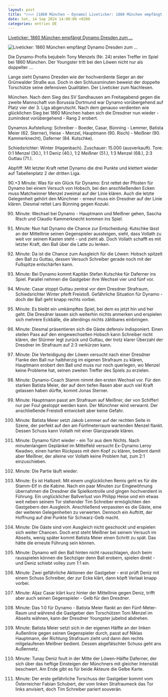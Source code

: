 ```yaml
---
layout: post
title: "🔥🔥🔥 [1860 München – Dynamo] Liveticker: 1860 München empfängt Dynamo Dresden zum ..."
date: Sat, 14 Sep 2024 14:00:00 +0200
categories: entries DE
---
```

[Liveticker: 1860 München empfängt Dynamo Dresden zum ...](https://www.saechsische.de/sport/fussball/bundesliga-news/dritte-liga/liveticker-1860-muenchen-dynamo-dresden-3-liga-verspaetung-anpfiff-6044511.html)

![Liveticker: 1860 München empfängt Dynamo Dresden zum ...](https://image.saechsische.de/1200x675/x/f/xfqqqzmwsuyt6pip9mxw7leug1ik7cnj.jpg)

Die Dynamo-Profis bejubeln Tony Menzels (Nr. 24) ersten Treffer im Spiel bei 1860 München. Der Youngster tritt bei den Löwen nicht nur als doppelter ...

Lange sieht Dynamo Dresden wie der hochverdiente Sieger an der Grünwalder Straße aus. Doch in den Schlussminuten beweist der doppelte Torschütze seine defensiven Qualitäten. Der Liveticker zum Nachlesen.

München. Nach dem Sieg des SV Sandhausen am Freitagabend gegen die zweite Mannschaft von Borussia Dortmund war Dynamo vorübergehend auf Platz vier der 3. Liga abgerutscht. Nach dem genauso verdienten wie glücklichen Sieg bei 1860 München haben sich die Dresdner nun wieder - zumindest vorübergehend - Rang 2 erobert.

Dynamos Aufstellung: Schreiber - Boeder, Casar, Bünning - Lemmer, Batista Meier (62. Sterner), Heise - Menzel, Hauptmann (90. Risch) - Meißner (90. Kammerknecht), Daferner (84. Kutschke).



Schiedsrichter: Winter (Hagenbach). Zuschauer: 15.000 (ausverkauft). Tore: 0:1 Menzel (30.), 1:1 Deniz (40.), 1:2 Meißner (51.), 1:3 Menzel (68.), 2:3 Guttau (71.).

Abpfiff: Mit letzter Kraft rettet Dynamo die drei Punkte und klettert wieder auf Tabellenplatz 2 der dritten Liga.

90.+3 Minute: Was für ein Glück für Dynamo: Erst rettet der Pfosten für Dynamo bei einem Versuch von Hobsch, bei den anschließenden Ecken muss Matchwinner Menzel zweimal auf der Linie klären. Auch die letzte Gelegenheit gehört den Münchner - erneut muss ein Dresdner auf der Linie klären. Diesmal rettet Lars Bünning gegen Kozuki.

90. Minute: Wechsel bei Dynamo - Hauptmann und Meißner gehen, Sascha Risch und Claudio Kammerknecht kommen ins Spiel.

88. Minute: Nun hat Dynamo die Chance zur Entscheidung: Kutschke lässt an der Mittellinie seinen Gegenspieler aussteigen, sieht, dass Vollath zu weit vor seinem Kasten steht - und zieht ab. Doch Vollath schafft es mit letzter Kraft, den Ball über die Latte zu lenken.

86. Minute: Da ist die Chance zum Ausgleich für die Löwen: Hobsch spitzelt den Ball zu Guttau, dessen Versuch Schreiber gerade noch mit der Fußspitze entschärfen kann.

84. Minute: Bei Dynamo kommt Kapitän Stefan Kutschke für Daferner ins Spiel. Parallel nehmen die Gastgeber ihre Wechsel vier und fünf vor.

81. Minute: Casar stoppt Guttau zentral vor dem Dresdner Strafraum, Schiedsrichter Winter pfeift Freistoß. Gefährliche Situation für Dynamo - doch der Ball geht knapp rechts vorbei.

75. Minute: Es bleibt ein umkämpftes Spiel, bei dem es jetzt hin und her geht. Die Dresdner lassen sich weiterhin nichts anmerken und erspielen sich mehrere Eckbälle, die allerdings nichts zählbares einbringen.

71. Minute: Diesmal präsentieren sich die Gäste defensiv indisponiert. Einen steilen Pass auf den eingewechselten Hobsch kann Schreiber nicht klären, der Stürmer legt zurück und Guttau, der trotz klarer Überzahl der Dresdner im Strafraum auf 2:3 verkürzen kann.

68. Minute: Die Verteidigung der Löwen versucht nach einer Dresdner Flanke den Ball nur halbherzig im eigenen Strafraum zu klären, Hauptmann erobert den Ball und muss nur noch querlegen, wo Menzel keine Probleme hat, seinen zweiten Treffer des Spiels zu erzielen.

62. Minute: Dynamo-Coach Stamm nimmt den ersten Wechsel vor. Für den starken Batista Meier, der auf dem tiefen Rasen aber auch viel Kraft gelassen haben dürfte, kommt Jonas Sterner.

61. Minute: Hauptmann passt am Strafraum auf Meißner, der von Schifferl nur per Foul gestoppt werden kann. Der Münchner wird verwarnt. Der anschließende Freistoß entwickelt aber keine Gefahr.

57. Minute: Batista Meier setzt Jakob Lemmer auf der rechten Seite in Szene, der perfekt auf den am Fünfmeterraum wartenden Menzel flankt. Dessen Schuss kann Vollath mit einer Glanzparade klären.

51. Minute: Dynamo führt wieder - ein Tor aus dem Nichts. Nach minutenlangem Geplänkel im Mittelfeld versucht Ex-Dynamo Leroy Kwadwo, einen harten Rückpass mit dem Kopf zu klären, bedient damit aber Meißner, der alleine vor Vollath keine Problem hat, zum 2:1 einzuschieben.

46. Minute: Die Partie läuft wieder.

45. Minute: Es ist Halbzeit. Mit einem unglücklichen Remis geht es für die Stamm-Elf in die Kabine. Nach ein paar Minuten zur Eingewöhnung übernahmen die Dresdner die Spielkontrolle und gingen hochverdient in Führung. Ein unglücklicher Ballverlust von Philipp Heise und ein etwas weit neben seinem Tor stehender Tim Schreiber ermöglichten den Gastgebern den Ausgleich. Anschließend verpassten es die Gäste, eine der weiteren Gelegenheiten zu verwerten. Dennoch ein Auftritt, der Hoffnung auf drei Punkte für Schwarz-Gelb macht.

44. Minute: Die Gäste sind vom Ausgleich nicht geschockt und erspielen sich weiter Chancen. Doch erst steht Meißner bei seinem Versuch im Abseits, wenig später kommt Batista Meier einen Schritt zu spät. Das hätte die erneute Führung sein können.

40. Minute: Dynamo will den Ball hinten nicht rausschlagen, doch beim rausspielen können die Sechziger denn Ball erobern, spielen direkt - und Deniz schiebt volley zum 1:1 ein.

39. Minute: Zwei gefährliche Aktionen der Gastgeber - erst prüft Deniz mit einem Schuss Schreiber, der zur Ecke klärt, dann köpft Verlaat knapp vorbei.

33. Minute: Aljaz Casar klärt kurz hinter der Mittellinie gegen Deniz, trifft aber auch seinen Gegenspieler - Gelb für den Dresdner.

30. Minute: Das 1:0 für Dynamo - Batista Meier flankt an den Fünf-Meter-Raum und während die Gastgeber den Torschützen Toni Menzel im Abseits wähnen, kann der Dresdner Youngster jubelnd abdrehen.

29. Minute: Batista Meier setzt sich in der eigenen Hälfte an der linken Außenlinie gegen seinen Gegenspieler durch, passt auf Niklas Hauptmann, der Richtung Strafraum zieht und dann den rechts mitgelaufenen Meißner bedient. Dessen abgefälschter Schuss geht ans Außennetz.

24. Minute: Tunay Deniz foult in der Mitte der Löwen-Hälfte Daferner, der sich über das heftige Einsteigen der Münchners mit gleicher Intensität beschwert. Am Ende gibt es für beide Akteure die Gelbe Karte.

22. Minute: Der erste gefährliche Torschuss der Gastgeber kommt vom Österreicher Fabian Schubert, der vom linken Strafraumeck das Tor links anvisiert, doch Tim Schreiber pariert souverän.

